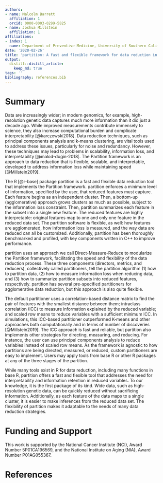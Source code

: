 ```yaml
---
authors:
- name: Malcolm Barrett
  affiliation: 1
  orcid: 0000-0003-0299-5825
- name: Joshua Millstein
  affiliation: 1
affiliations:
- index: 1
  name: Department of Preventive Medicine, University of Southern California
date: '2020-02-26'
title: 'partition: A fast and flexible framework for data reduction in R'
output:
  distill::distill_article:
    keep_md: true
tags: ''
bibliography: references.bib
---
```




# Summary 

Data are increasingly wider; in modern genomics, for example, high-resolution genetic data captures much more information than it did just a decade ago. While improved measurements contribute immensely to science, they also increase computational burden and complicate interpretability [@karczewski2018]. Data reduction techniques, such as principal components analysis and k-means clustering, are vital tools used to address these issues, particularly for noise and redundancy. However, these techniques may lead to problems in scalability, information loss, and interpretability [@malod-dogin-2018]. The Partition framework is an approach to data reduction that is flexible, scalable, and interpretable, developed to address information loss while maintaining speed [@Millstein2019].

The R [@r-base] package partition is a fast and flexible data reduction tool that implements the Partition framework. partition enforces a minimum level of information, specified by the user, that reduced features must capture. Each feature begins as an independent cluster. Then, a bottom-up (agglomerative) approach grows clusters as much as possible, subject to the information loss constraint. Then, partition summarizes each feature in the subset into a single new feature. The reduced features are highly interpretable: original features map to one and only one feature in the reduced data set. The partition software is flexible, as well: how features are agglomerated, how information loss is measured, and the way data are reduced can all be customized. Additionally, partition has been thoroughly benchmarked and profiled, with key components written in C++ to improve performance.

partition uses an approach we call Direct-Measure-Reduce to modularize the Partition framework, facilitating the speed and flexibility of the data reduction process. These three components (directors, metrics, and reducers), collectively called partitioners, tell the partition algorithm (1) how to partition data, (2) how to measure information loss when reducing data, and (3) how to summarize partition subsets into reduced features, respectively. partition has several pre-specified partitioners for agglomerative data reduction, but this approach is also quite flexible. 

The default partitioner uses a correlation-based distance matrix to find the pair of features with the smallest distance between them; intraclass correlation (ICC) to measure information explained by the reduced variable; and scaled row means to reduce variables with a sufficient minimum ICC. In simulations, this ICC-based partitioner outperformed K-means and other approaches both computationally and in terms of number of discoveries [@Millstein2019]. The ICC approach is fast and reliable, but partition also implements other strategies for directing, measuring, and reducing. For instance, the user can use principal components analysis to reduce variables instead of scaled row means. As the framework is agnostic to how partitions are being directed, measured, or reduced, custom partitioners are easy to implement. Users may apply tools from base R or other R packages at any of the three stages of the partition.

While many tools exist in R for data reduction, including many functions in base R, partition offers a fast and flexible tool that addresses the need for interpretability and information retention in reduced variables. To our knowledge, it is the first package of its kind. Wide data, such as high-resolution genetic data, can be quickly reduced without sacrificing information. Additionally, as each feature of the data maps to a single cluster, it is easier to make inferences from the reduced data set. The flexibility of partition makes it adaptable to the needs of many data reduction strategies.

# Funding and Support

This work is supported by the National Cancer Institute (NCI), Award Number 5P01CA196569, and the National Institute on Aging (NIA), Award Number P01AG055367.

# References
